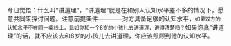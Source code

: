 今日觉悟：什么叫“讲道理”，“讲道理”就是在和别人认知水平差不多的情况下，愿意共同来探讨问题。注意前提条件————对方具备足够的认知水平，`如果双方的认知水平不在同一条线上，比如你和一个8岁的小孩儿去讲道理，讲得清楚吗？`如果你真“讲道理”的话，就不应该去和8岁的小孩儿去讲道理，你应该照顾到他的认知水平。